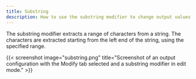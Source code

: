 ```yaml
---
title: Substring
description: How to use the substring modifier to change output values in MobiFlight.
---
```


The substring modifier extracts a range of characters from a string. The characters are extracted starting from the left end of the string, using the specified range.

{{< screenshot image="substring.png" title="Screenshot of an output configuration with the Modify tab selected and a substring modifier in edit mode." >}}
